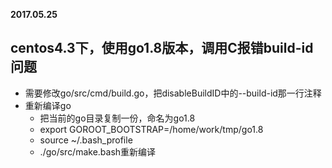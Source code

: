 **2017.05.25**

## centos4.3下，使用go1.8版本，调用C报错build-id问题
* 需要修改go/src/cmd/build.go，把disableBuildID中的--build-id那一行注释
* 重新编译go
    * 把当前的go目录复制一份，命名为go1.8
    * export GOROOT_BOOTSTRAP=/home/work/tmp/go1.8
    * source ~/.bash_profile
    * ./go/src/make.bash重新编译




